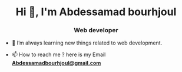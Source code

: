 <h1 align="center">Hi 👋, I'm Abdessamad bourhjoul</h1>
<h3 align="center">Web developer</h3>

- 🌱 I’m always learning new things related to web development.

- 📫 How to reach me ? here is my Email **Abdessamadbourhjoul@gmail.com**
